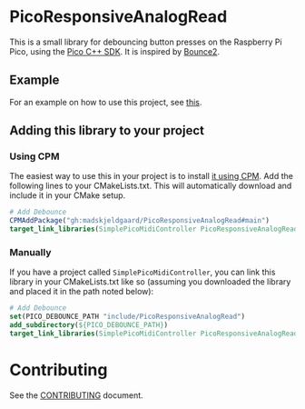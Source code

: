 # PicoResponsiveAnalogRead

This is a small library for debouncing button presses on the Raspberry Pi Pico, using the [Pico C++ SDK](https://github.com/raspberrypi/pico-sdk). It is inspired by [Bounce2](https://github.com/thomasfredericks/Bounce2).

## Example

For an example on how to use this project, see [this](https://github.com/madskjeldgaard/SimplePicoMidiController).

## Adding this library to your project

### Using CPM
The easiest way to use this in your project is to install [it using CPM](https://github.com/cpm-cmake/CPM.cmake). Add the following lines to your CMakeLists.txt. This will automatically download and include it in your CMake setup.

```cmake
# Add Debounce
CPMAddPackage("gh:madskjeldgaard/PicoResponsiveAnalogRead#main")
target_link_libraries(SimplePicoMidiController PicoResponsiveAnalogRead::PicoResponsiveAnalogRead)
```

### Manually
If you have a project called `SimplePicoMidiController`, you can link this library in your CMakeLists.txt like so (assuming you downloaded the library and placed it in the path noted below):  

```cmake
# Add Debounce
set(PICO_DEBOUNCE_PATH "include/PicoResponsiveAnalogRead")
add_subdirectory(${PICO_DEBOUNCE_PATH})
target_link_libraries(SimplePicoMidiController PicoResponsiveAnalogRead::PicoResponsiveAnalogRead)
```

# Contributing

See the [CONTRIBUTING](CONTRIBUTING.md) document.
